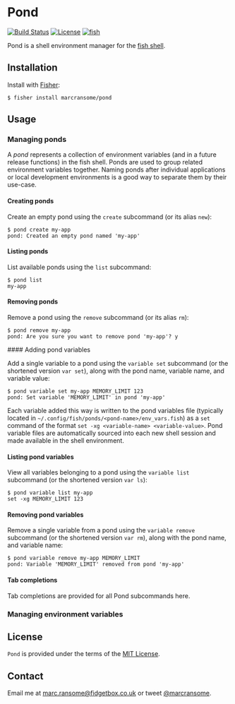 # Pond

[![Build Status](https://img.shields.io/endpoint.svg?url=https%3A%2F%2Factions-badge.atrox.dev%2Fmarcransome%2Fpond%2Fbadge%3Fref%3Dmain&style=flat&label=build)](https://github.com/marcransome/pond/actions?query=workflow%3Abuild) [![License](https://img.shields.io/badge/license-MIT-brightgreen)](http://opensource.org/licenses/mit-license.php) [![fish](https://img.shields.io/badge/fish-3.1.2-brightgreen)](https://fishshell.com)

Pond is a shell environment manager for the [fish shell](https://fishshell.com).

## Installation

Install with [Fisher](https://github.com/jorgebucaran/fisher):

```console
$ fisher install marcransome/pond
```

## Usage

### Managing ponds

A _pond_ represents a collection of environment variables (and in a future release functions) in the fish shell. Ponds are used to group related environment variables together. Naming ponds after individual applications or local development environments is a good way to separate them by their use-case.

#### Creating ponds

Create an empty pond using the `create` subcommand (or its alias `new`):

```console
$ pond create my-app
pond: Created an empty pond named 'my-app'
```

#### Listing ponds

List available ponds using the `list` subcommand:

```console
$ pond list
my-app
```

#### Removing ponds

Remove a pond using the `remove` subcommand (or its alias `rm`):

```console
$ pond remove my-app
pond: Are you sure you want to remove pond 'my-app'? y
```

#### Adding pond variables

Add a single variable to a pond using the `variable set` subcommand (or the shortened version `var set`), along with the pond name, variable name, and variable value:

```console
$ pond variable set my-app MEMORY_LIMIT 123
pond: Set variable 'MEMORY_LIMIT' in pond 'my-app'
```

Each variable added this way is written to the pond variables file (typically located in `~/.config/fish/ponds/<pond-name>/env_vars.fish`) as a `set` command of the format `set -xg <variable-name> <variable-value>`. Pond variable files are automatically sourced into each new shell session and made available in the shell environment.

#### Listing pond variables

View all variables belonging to a pond using the `variable list` subcommand (or the shortened version `var ls`):

```console
$ pond variable list my-app
set -xg MEMORY_LIMIT 123
```

#### Removing pond variables

Remove a single variable from a pond using the `variable remove` subcommand (or the shortened version `var rm`), along with the pond name, and variable name:

```console
$ pond variable remove my-app MEMORY_LIMIT
pond: Variable 'MEMORY_LIMIT' removed from pond 'my-app'
```

#### Tab completions

Tab completions are provided for all Pond subcommands here.

### Managing environment variables

## License
`Pond` is provided under the terms of the [MIT License](http://opensource.org/licenses/mit-license.php).

## Contact
Email me at [marc.ransome@fidgetbox.co.uk](mailto:marc.ransome@fidgetbox.co.uk) or tweet [@marcransome](http://www.twitter.com/marcransome).

